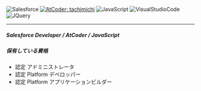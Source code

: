 ![Salesforce](https://img.shields.io/static/v1?&message=Salesforce&color=00A1E0&logo=Salesforce&logoColor=FFFFFF&label=)
[![AtCoder: tachimichi](https://img.shields.io/endpoint?url=https%3A%2F%2Fatcoder-badges.now.sh%2Fapi%2Fatcoder%2Fjson%2Ftachimichi)](https://atcoder.jp/users/tachimichi)
![JavaScript](https://img.shields.io/badge/JavaScript-276DC3.svg?logo=JavaScript)
![VisualStudioCode](https://img.shields.io/badge/-Visual%20Studio%20Code-007ACC.svg?logo=visual-studio-code)
![JQuery](https://img.shields.io/badge/-jQuery-0769AD.svg?logo=jquery)

---

##### Salesforce Developer / AtCoder / JavaScript

##### 保有している資格
* 認定 アドミニストレータ
* 認定 Platform デベロッパー
* 認定 Platform アプリケーションビルダー

